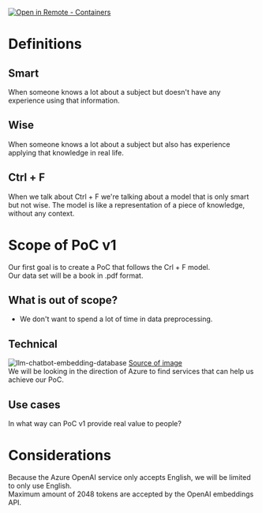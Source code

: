 [
    ![Open in Remote - Containers](
        https://img.shields.io/static/v1?label=Remote%20-%20Containers&message=Open&color=blue&logo=visualstudiocode
    )
](
    https://vscode.dev/redirect?url=vscode://ms-vscode-remote.remote-containers/cloneInVolume?url=https://github.com/XpiritBV/Generative-AI-PoC
)

# Definitions

## Smart
When someone knows a lot about a subject but doesn't have any experience using that information.

## Wise
When someone knows a lot about a subject but also has experience applying that knowledge in real life.

## Ctrl + F
When we talk about Ctrl + F we're talking about a model that is only smart but not wise.
The model is like a representation of a piece of knowledge, without any context.



# Scope of PoC v1
Our first goal is to create a PoC that follows the Crl + F model.  
Our data set will be a book in .pdf format.

## What is out of scope?
- We don't want to spend a lot of time in data preprocessing.

## Technical
![llm-chatbot-embedding-database](https://user-images.githubusercontent.com/7449547/235882195-766d157f-90e7-4f1f-abaa-08131b36cef4.jpg)
[Source of image](https://bdtechtalks.com/2023/05/01/customize-chatgpt-llm-embeddings/)  
We will be looking in the direction of Azure to find services that can help us achieve our PoC.  

## Use cases
In what way can PoC v1 provide real value to people?



# Considerations
Because the Azure OpenAI service only accepts English, we will be limited to only use English.  
Maximum amount of 2048 tokens are accepted by the OpenAI embeddings API.

